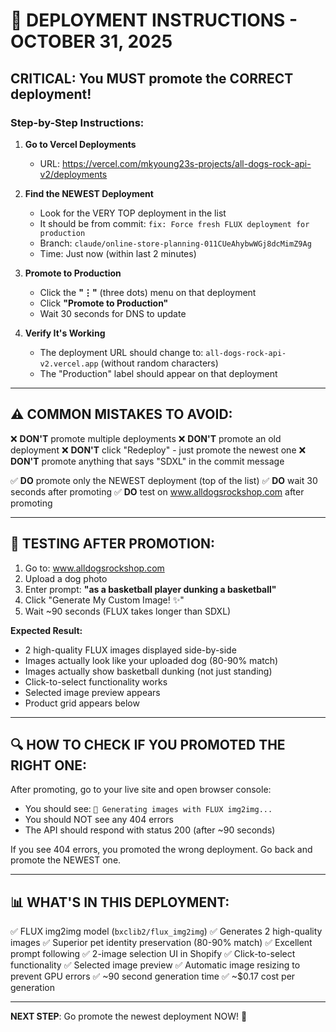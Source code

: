 # 🚀 DEPLOYMENT INSTRUCTIONS - OCTOBER 31, 2025

## CRITICAL: You MUST promote the CORRECT deployment!

### Step-by-Step Instructions:

1. **Go to Vercel Deployments**
   - URL: https://vercel.com/mkyoung23s-projects/all-dogs-rock-api-v2/deployments

2. **Find the NEWEST Deployment**
   - Look for the VERY TOP deployment in the list
   - It should be from commit: `fix: Force fresh FLUX deployment for production`
   - Branch: `claude/online-store-planning-011CUeAhybwWGj8dcMimZ9Ag`
   - Time: Just now (within last 2 minutes)

3. **Promote to Production**
   - Click the **"⋮"** (three dots) menu on that deployment
   - Click **"Promote to Production"**
   - Wait 30 seconds for DNS to update

4. **Verify It's Working**
   - The deployment URL should change to: `all-dogs-rock-api-v2.vercel.app` (without random characters)
   - The "Production" label should appear on that deployment

---

## ⚠️ COMMON MISTAKES TO AVOID:

❌ **DON'T** promote multiple deployments
❌ **DON'T** promote an old deployment
❌ **DON'T** click "Redeploy" - just promote the newest one
❌ **DON'T** promote anything that says "SDXL" in the commit message

✅ **DO** promote only the NEWEST deployment (top of the list)
✅ **DO** wait 30 seconds after promoting
✅ **DO** test on www.alldogsrockshop.com after promoting

---

## 🧪 TESTING AFTER PROMOTION:

1. Go to: www.alldogsrockshop.com
2. Upload a dog photo
3. Enter prompt: **"as a basketball player dunking a basketball"**
4. Click "Generate My Custom Image! ✨"
5. Wait ~90 seconds (FLUX takes longer than SDXL)

**Expected Result:**
- 2 high-quality FLUX images displayed side-by-side
- Images actually look like your uploaded dog (80-90% match)
- Images actually show basketball dunking (not just standing)
- Click-to-select functionality works
- Selected image preview appears
- Product grid appears below

---

## 🔍 HOW TO CHECK IF YOU PROMOTED THE RIGHT ONE:

After promoting, go to your live site and open browser console:
- You should see: `🚀 Generating images with FLUX img2img...`
- You should NOT see any 404 errors
- The API should respond with status 200 (after ~90 seconds)

If you see 404 errors, you promoted the wrong deployment. Go back and promote the NEWEST one.

---

## 📊 WHAT'S IN THIS DEPLOYMENT:

✅ FLUX img2img model (`bxclib2/flux_img2img`)
✅ Generates 2 high-quality images
✅ Superior pet identity preservation (80-90% match)
✅ Excellent prompt following
✅ 2-image selection UI in Shopify
✅ Click-to-select functionality
✅ Selected image preview
✅ Automatic image resizing to prevent GPU errors
✅ ~90 second generation time
✅ ~$0.17 cost per generation

---

**NEXT STEP**: Go promote the newest deployment NOW! 🚀
